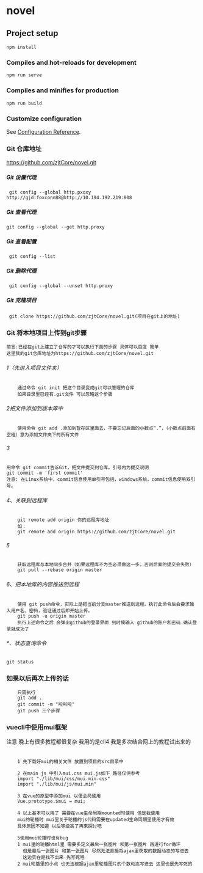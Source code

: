 # novel

## Project setup
```
npm install
```

### Compiles and hot-reloads for development
```
npm run serve
```

### Compiles and minifies for production
```
npm run build
```

### Customize configuration
See [Configuration Reference](https://cli.vuejs.org/config/).

### Git 仓库地址
https://github.com/zjtCore/novel.git

##### Git 设置代理
```
 git config --global http.pxoxy http://gjd:foxconn88@http://10.194.192.219:808
```

##### Git 查看代理
```
git config --global --get http.proxy
```
##### Git 查看配置
```
 git config --list
```
##### Git 删除代理
```
 git config --global --unset http.proxy 
```

##### Git 克隆项目
```
 git clone https://github.com/zjtCore/novel.git(项目在git上的地址)
```

### Git 将本地项目上传到git步骤
    前言:已经在git上建立了仓库的才可以执行下面的步骤 具体可以百度 简单
    这里我的git仓库地址为https://github.com/zjtCore/novel.git
    
###### 1（先进入项目文件夹）
```
    通过命令 git init 把这个目录变成git可以管理的仓库
    如果目录里已经有.git文件 可以忽略这个步骤
```

###### 2把文件添加到版本库中
```
    使用命令 git add .添加到暂存区里面去，不要忘记后面的小数点“.”，（小数点前面有空格）意为添加文件夹下的所有文件
```
###### 3
```
用命令 git commit告诉Git，把文件提交到仓库。引号内为提交说明 
git commit -m 'first commit'
注意: 在Linux系统中，commit信息使用单引号包括，windows系统，commit信息使用双引号。
```

###### 4、关联到远程库
```
    git remote add origin 你的远程库地址   
    如：
    git remote add origin https://github.com/zjtCore/novel.git
```
###### 5
```
    获取远程库与本地同步合并（如果远程库不为空必须做这一步，否则后面的提交会失败）
    git pull --rebase origin master
```
###### 6、把本地库的内容推送到远程
```
    使用 git push命令，实际上是把当前分支master推送到远程。执行此命令后会要求输入用户名、密码，验证通过后即开始上传。
    git push -u origin master
    执行上述命令之后 会弹出github的登录界面 到时候输入 github的账户和密码 确认登录就成功了
```

###### *、状态查询命令
```
git status 
```

### 如果以后再次上传的话 
```
    只需执行 
    git add . 
    git commit -m "啦啦啦" 
    git push 三个步骤
```

### vuecli中使用mui框架
注意 晚上有很多教程都很复杂 我用的是cli4 我是多次结合网上的教程试出来的
######  
```
    1 先下载好mui的相关文件 放置到项目的src目录中

    2 在main js 中引入mui.css mui.js如下 路径仅供参考
    import "./lib/mui/css/mui.min.css"
    import "./lib/mui/js/mui.min"

    3 在vue的原型中添加mui 以便全局使用
    Vue.prototype.$mui = mui;

    4 以上基本可以用了 需要在vue生命周期mounted时使用 但是我使用
    mui的轮播时 mui里关于轮播的js代码需要在updated生命周期里使用才有效
    具体原因不知道 以后等级高了再来探讨吧
    
    5使用mui轮播时也有bug 
    1 mui里的轮播html里 需要多定义最后一张图片 和第一张图片 再进行for循环
      但是最后一张图片 和第一张图片 尽然无法直接将ajax里获取的数据动态的写进去
      这边实在是找不出来 先写死吧
    2 mui轮播里的小点 也无法根据ajax里轮播图片的个数动态写进去 这里也是先写死的
    
```